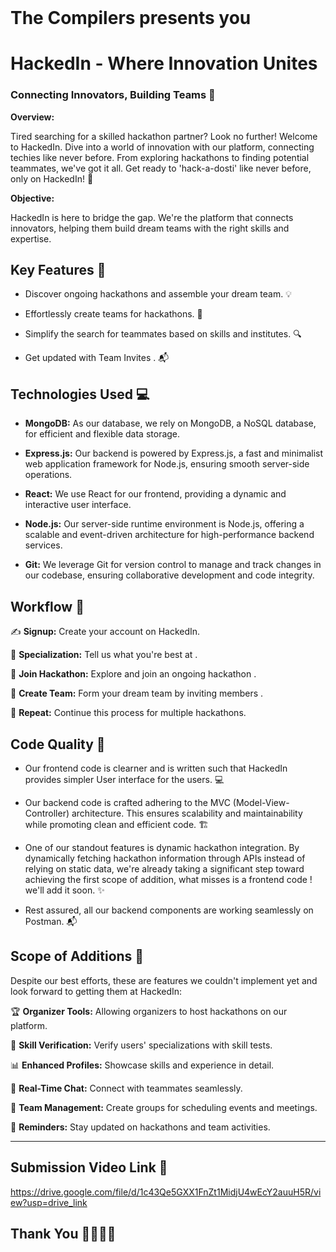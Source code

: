 

<br>  

# The Compilers presents you 

  
# HackedIn - Where Innovation Unites   

  
### Connecting Innovators, Building Teams 🤝  

**Overview:**

Tired searching for a skilled hackathon partner? Look no further! Welcome to HackedIn. Dive into a world of innovation with our platform, connecting techies like never before. From exploring hackathons to finding potential teammates, we've got it all. Get ready to 'hack-a-dosti' like never before, only on HackedIn! 🚀
  
 
**Objective:**

HackedIn is here to bridge the gap. We're the platform that connects innovators, helping them build dream teams with the right skills and expertise.

## Key Features  🧰  

- Discover ongoing hackathons and assemble your dream team. 💡

- Effortlessly create teams for hackathons. 🚀

- Simplify the search for teammates based on skills and institutes. 🔍

- Get  updated with Team Invites . 📬

## Technologies Used 💻  

- **MongoDB:** As our database, we rely on MongoDB, a NoSQL database, for efficient and flexible data storage.

- **Express.js:** Our backend is powered by Express.js, a fast and minimalist web application framework for Node.js, ensuring smooth server-side operations.

- **React:** We use React for our frontend, providing a dynamic and interactive user interface.

- **Node.js:** Our server-side runtime environment is Node.js, offering a scalable and event-driven architecture for high-performance backend services.

- **Git:** We leverage Git for version control to manage and track changes in our codebase, ensuring collaborative development and code integrity.


## Workflow 🔄  
  
✍️ **Signup:** Create your account on HackedIn.

🎯 **Specialization:** Tell us what you're best at .

🌟 **Join Hackathon:** Explore and join an ongoing hackathon .

🤝 **Create Team:** Form your dream team by inviting members .

🔁  **Repeat:** Continue this process for multiple hackathons.

## Code Quality  📝  

- Our frontend code is clearner and is written such that HackedIn provides simpler User interface for the users. 💻

- Our backend code is crafted adhering to the MVC (Model-View-Controller) architecture. This ensures scalability and maintainability while promoting clean and efficient code. 🏗️

- One of our standout features is dynamic hackathon integration. By dynamically fetching hackathon information through APIs instead of relying on static data, we're already taking a significant step toward achieving the first scope of addition, what misses is a frontend code ! we'll add it soon. ✨

- Rest assured, all our backend components are working seamlessly on Postman. 📬
  
## Scope of Additions 🌟   

Despite our best efforts, these are features we couldn't implement yet and look forward to getting them at HackedIn:

🏆 **Organizer Tools:** Allowing organizers to host hackathons on our platform.

🧠 **Skill Verification:** Verify users' specializations with skill tests.

📊 **Enhanced Profiles:** Showcase skills and experience in detail.

💬 **Real-Time Chat:** Connect with teammates seamlessly.

📅 **Team Management:** Create groups for scheduling events and meetings.

🚀 **Reminders:** Stay updated on hackathons and team activities.


---
## Submission Video Link 🔗   
https://drive.google.com/file/d/1c43Qe5GXX1FnZt1MidjU4wEcY2auuH5R/view?usp=drive_link



## Thank You 🙏🏻🙏🏻
